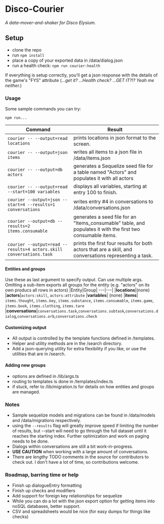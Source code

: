 # Disco-Courier

_A data-mover-and-shaker for Disco Elysium._

## Setup

- clone the repo
- run `npm install`
- place a copy of your exported data in /data/dialog.json
- run a health check: `npm run courier:health`

If everything is setup correctly, you'll get a json response with the details of the game's "FYS" attribute (_...get it? ...Health check? ...GET IT?!? Yeah me neither._)

### Usage

Some sample commands you can try:

`npm run...`

| Command                                                             | Result                                                                                                       |
| ------------------------------------------------------------------- | ------------------------------------------------------------------------------------------------------------ |
| `courier -- --output=read locations`                                | prints locations in json format to the screen.                                                               |
| `courier -- --output=json items`                                    | writes all items to a json file in /data/items.json                                                          |
| `courier -- --output=db actors`                                     | generates a Sequelize seed file for a table named "Actors" and populates it with all actors                  |
| `courier -- --output=read --start=100 variables`                    | displays all variables, starting at entry 100 to finish.                                                     |
| `courier --output=json --start=4 --results=1 conversations`         | writes entry #4 in conversations to /data/conversations.json                                                 |
| `courier --output=db --results=2 items.consumable`                  | generates a seed file for an "Items_consumable" table, and populates it with the first two consumable items. |
| `courier --output=read --results=4 actors.skill conversations.task` | prints the first four results for both actors that are a skill, and conversations representing a task.       |

#### Entities and groups

Use these as last argument to specify output. Can use multiple args.
Omitting a sub-item exports all groups for the entity (e.g. "actors" on its own producs all rows in actors)
|Entity|Group|
---|---|
|**locations**|(none)
|**actors**|`actors:skill`, `actors:attribute`
|**variables**| (none)
|**items**| `items.thought`, `items.key`, `items.substance`, `items.consumable`, `items.game`, `items.book`, `items.clothing`, `items.tare`
|**conversations**|`conversations.task`,`conversations.subtask`,`conversations.dialog`,`conversations.orb`,`conversations.check`

#### Customizing output

- All output is controlled by the template functions defined in /templates.
- Helper and utility methods are in the /search directory.
- Add a json-querying utility for extra flexibility if you like, or use the utilities that are in /search.

#### Adding new groups

- options are defined in /lib/args.ts
- routing to templates is done in /templates/index.ts
- if stuck, refer to /lib/migration.ts for details on how entities and groups are managed.

### Notes

- Sample sequelize models and migrations can be found in /data/models and /data/migrations respectively.
- using the `--results` flag will greatly improve speed if limiting the number of results, but --start will need to go through the full dataset until it reaches the starting index. Further optimization and work on paging needs to be done.
- Dialogs within conversations are still a bit work-in-progress.
- **USE CAUTION** when working with a large amount of conversations.
- There are _lengthy_ TODO comments in the source for contributors to check out. I don't have a lot of time, so contributions welcome.

### Roadmap, barring time or help

- Finish up dialogueEntry formatting
- Finish up checks and modifiers
- Add support for foreign key relationships for sequelize
- While you can do a lot with the json export option for getting items into noSQL databases, better support.
- CSV and spreadsheets would be nice (for easy dumps for things like checks)
